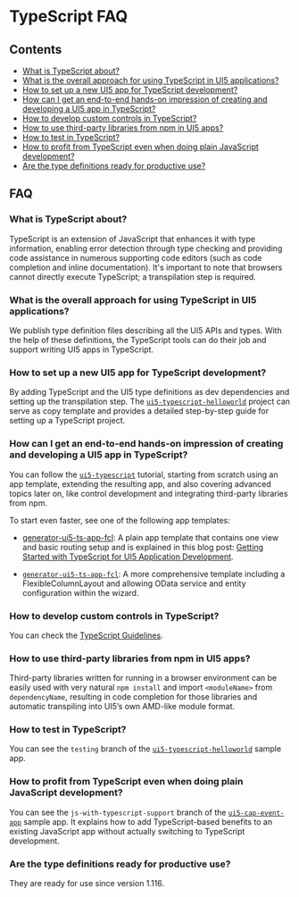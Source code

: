 <!-- loio8439949bbdc34141bd2b9194f91d42c2 -->

# TypeScript FAQ



<a name="loio8439949bbdc34141bd2b9194f91d42c2__section_llg_15n_hyb"/>

## Contents

-   [What is TypeScript about?](typescript-faq-8439949.md#loio8439949bbdc34141bd2b9194f91d42c2__whatists)
-   [What is the overall approach for using TypeScript in UI5 applications?](typescript-faq-8439949.md#loio8439949bbdc34141bd2b9194f91d42c2__approach)
-   [How to set up a new UI5 app for TypeScript development?](typescript-faq-8439949.md#loio8439949bbdc34141bd2b9194f91d42c2__howto)
-   [How can I get an end-to-end hands-on impression of creating and developing a UI5 app in TypeScript?](typescript-faq-8439949.md#loio8439949bbdc34141bd2b9194f91d42c2__handson)
-   [How to develop custom controls in TypeScript?](typescript-faq-8439949.md#loio8439949bbdc34141bd2b9194f91d42c2__customcontrols)
-   [How to use third-party libraries from npm in UI5 apps?](typescript-faq-8439949.md#loio8439949bbdc34141bd2b9194f91d42c2__thirdpartylib)
-   [How to test in TypeScript?](typescript-faq-8439949.md#loio8439949bbdc34141bd2b9194f91d42c2__test)
-   [How to profit from TypeScript even when doing plain JavaScript development?](typescript-faq-8439949.md#loio8439949bbdc34141bd2b9194f91d42c2__profitfromts)
-   [Are the type definitions ready for productive use?](typescript-faq-8439949.md#loio8439949bbdc34141bd2b9194f91d42c2__productiveuse)



<a name="loio8439949bbdc34141bd2b9194f91d42c2__section_vn1_b5n_hyb"/>

## FAQ



### What is TypeScript about?

TypeScript is an extension of JavaScript that enhances it with type information, enabling error detection through type checking and providing code assistance in numerous supporting code editors \(such as code completion and inline documentation\). It's important to note that browsers cannot directly execute TypeScript; a transpilation step is required.



### What is the overall approach for using TypeScript in UI5 applications?

We publish type definition files describing all the UI5 APIs and types. With the help of these definitions, the TypeScript tools can do their job and support writing UI5 apps in TypeScript.



### How to set up a new UI5 app for TypeScript development?

By adding TypeScript and the UI5 type definitions as dev dependencies and setting up the transpilation step. The [`ui5-typescript-helloworld`](https://github.com/SAP-samples/ui5-typescript-helloworld/blob/main/step-by-step.md) project can serve as copy template and provides a detailed step-by-step guide for setting up a TypeScript project.



### How can I get an end-to-end hands-on impression of creating and developing a UI5 app in TypeScript?

You can follow the [`ui5-typescript`](https://github.com/SAP-samples/ui5-typescript-tutorial) tutorial, starting from scratch using an app template, extending the resulting app, and also covering advanced topics later on, like control development and integrating third-party libraries from npm.

To start even faster, see one of the following app templates:

-   [generator-ui5-ts-app-fcl](https://github.com/ui5-community/generator-ui5-ts-app-fcl): A plain app template that contains one view and basic routing setup and is explained in this blog post: [Getting Started with TypeScript for UI5 Application Development](https://blogs.sap.com/2021/07/01/getting-started-with-typescript-for-ui5-application-development/).

-   [`generator-ui5-ts-app-fcl`](https://github.com/ui5-community/generator-ui5-ts-app-fcl): A more comprehensive template including a FlexibleColumnLayout and allowing OData service and entity configuration within the wizard.



### How to develop custom controls in TypeScript?

You can check the [TypeScript Guidelines](../09_Developing_Controls/typescript-guidelines-192397d.md).



### How to use third-party libraries from npm in UI5 apps?

Third-party libraries written for running in a browser environment can be easily used with very natural `npm install` and import `<moduleName>` from `dependencyName`, resulting in code completion for those libraries and automatic transpiling into UI5’s own AMD-like module format.



### How to test in TypeScript?

You can see the `testing` branch of the [`ui5-typescript-helloworld`](https://github.com/SAP-samples/ui5-typescript-helloworld/tree/testing) sample app.



### How to profit from TypeScript even when doing plain JavaScript development?

You can see the `js-with-typescript-support` branch of the [`ui5-cap-event-app`](https://github.com/SAP-samples/ui5-cap-event-app/blob/js-with-typescript-support/README.md) sample app. It explains how to add TypeScript-based benefits to an existing JavaScript app without actually switching to TypeScript development.



### Are the type definitions ready for productive use?

They are ready for use since version 1.116.


